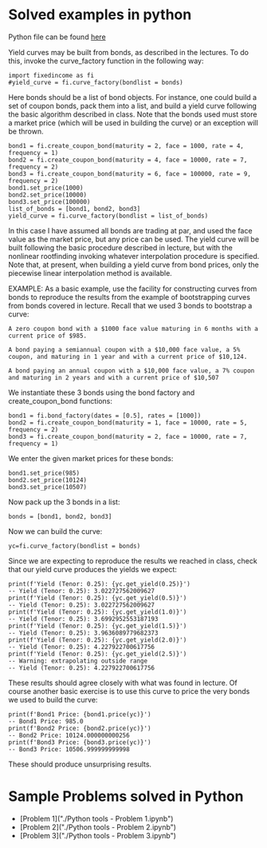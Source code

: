 # Solved examples in python

Python file can be found [here](./yield_curves_II.py)

Yield curves may be built from bonds, as described in the lectures.  To do this, invoke the curve_factory function in the following way:

    import fixedincome as fi
    #yield_curve = fi.curve_factory(bondlist = bonds)

Here bonds should be a list of bond objects.  For instance, one could build a set of coupon bonds, pack them into a list, and build a yield curve following the basic algorithm described in class. Note that the bonds used must store a market price (which will be used in building the curve) or an exception will be thrown.

    bond1 = fi.create_coupon_bond(maturity = 2, face = 1000, rate = 4, frequency = 1)
    bond2 = fi.create_coupon_bond(maturity = 4, face = 10000, rate = 7, frequency = 2)
    bond3 = fi.create_coupon_bond(maturity = 6, face = 100000, rate = 9, frequency = 2)
    bond1.set_price(1000)
    bond2.set_price(10000)
    bond3.set_price(100000)
    list_of_bonds = [bond1, bond2, bond3]
    yield_curve = fi.curve_factory(bondlist = list_of_bonds)

In this case I have assumed all bonds are trading at par, and used the face value as the market price, but any price can be used.  The yield curve will be built following the basic procedure described in lecture, but with the nonlinear rootfinding invoking whatever interpolation procedure is specified.  Note that, at present, when building a yield curve from bond prices, only the piecewise linear interpolation method is available. 


EXAMPLE: As a basic example, use the facility for constructing curves from bonds to reproduce the results from the example of bootstrapping curves from bonds covered in lecture.  Recall that we used 3 bonds to bootstrap a curve:

    A zero coupon bond with a $1000 face value maturing in 6 months with a current price of $985.

    A bond paying a semiannual coupon with a $10,000 face value, a 5% coupon, and maturing in 1 year and with a current price of $10,124.

    A bond paying an annual coupon with a $10,000 face value, a 7% coupon and maturing in 2 years and with a current price of $10,507

We instantiate these 3 bonds using the bond factory and create_coupon_bond functions:

    bond1 = fi.bond_factory(dates = [0.5], rates = [1000])
    bond2 = fi.create_coupon_bond(maturity = 1, face = 10000, rate = 5, frequency = 2)
    bond3 = fi.create_coupon_bond(maturity = 2, face = 10000, rate = 7, frequency = 1)

We enter the given market prices for these bonds:

    bond1.set_price(985)
    bond2.set_price(10124)
    bond3.set_price(10507)

Now pack up the 3 bonds in a list:

    bonds = [bond1, bond2, bond3]

Now we can build the curve:

    yc=fi.curve_factory(bondlist = bonds)

Since we are expecting to reproduce the results we reached in class, check that our yield curve produces the yields we expect:

    print(f'Yield (Tenor: 0.25): {yc.get_yield(0.25)}')
    -- Yield (Tenor: 0.25): 3.022727562009627
    print(f'Yield (Tenor: 0.25): {yc.get_yield(0.5)}')
    -- Yield (Tenor: 0.25): 3.022727562009627
    print(f'Yield (Tenor: 0.25): {yc.get_yield(1.0)}')
    -- Yield (Tenor: 0.25): 3.6992952553187193
    print(f'Yield (Tenor: 0.25): {yc.get_yield(1.5)}')
    -- Yield (Tenor: 0.25): 3.9636089779682373
    print(f'Yield (Tenor: 0.25): {yc.get_yield(2.0)}')
    -- Yield (Tenor: 0.25): 4.227922700617756
    print(f'Yield (Tenor: 0.25): {yc.get_yield(2.5)}')
    -- Warning: extrapolating outside range
    -- Yield (Tenor: 0.25): 4.227922700617756

These results should agree closely with what was found in lecture.  Of course another basic exercise is to use this curve to price the very bonds we used to build the curve:

    print(f'Bond1 Price: {bond1.price(yc)}')
    -- Bond1 Price: 985.0
    print(f'Bond2 Price: {bond2.price(yc)}')
    -- Bond2 Price: 10124.000000000256
    print(f'Bond3 Price: {bond3.price(yc)}')
    -- Bond3 Price: 10506.999999999998

These should produce unsurprising results.

# Sample Problems solved in Python

- [Problem 1]("./Python tools - Problem 1.ipynb")
- [Problem 2]("./Python tools - Problem 2.ipynb")
- [Problem 3]("./Python tools - Problem 3.ipynb")

